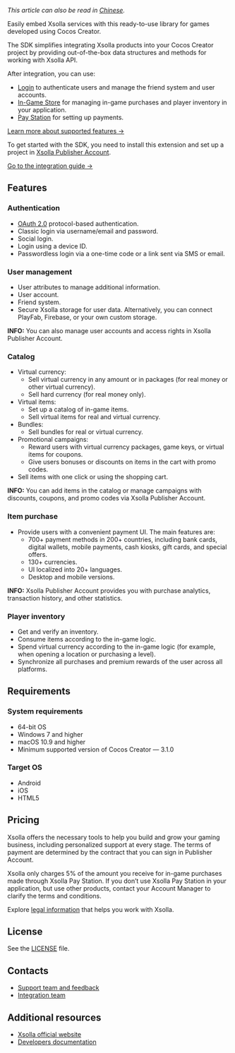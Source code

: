*This article can also be read in [Chinese](https://github.com/xsolla/commerce-cocos-sdk/blob/master/extensions/xsolla-commerce-sdk/README-zh.md).*

Easily embed Xsolla services with this ready-to-use library for games developed using Cocos Creator.

The SDK simplifies integrating Xsolla products into your Cocos Creator project by providing out-of-the-box data structures and methods for working with Xsolla API.

After integration, you can use:

* [Login](https://developers.xsolla.com/doc/login/) to authenticate users and manage the friend system and user accounts.
* [In-Game Store](https://developers.xsolla.com/doc/in-game-store/) for managing in-game purchases and player inventory in your application.
* [Pay Station](https://developers.xsolla.com/doc/pay-station/) for setting up payments.	

[Learn more about supported features →](#features)

To get started with the SDK, you need to install this extension and set up a project in [Xsolla Publisher Account](https://publisher.xsolla.com/signup?store_type=sdk&utm_source=sdk&utm_medium=cocos-store).

[Go to the integration guide →](https://developers.xsolla.com/sdk/cocos/)

## Features

### Authentication

* [OAuth 2.0](https://oauth.net/2/) protocol-based authentication.
* Classic login via username/email and password.
* Social login.
* Login using a device ID.
* Passwordless login via a one-time code or a link sent via SMS or email.


### User management

* User attributes to manage additional information.
* User account.
* Friend system.
* Secure Xsolla storage for user data. Alternatively, you can connect PlayFab, Firebase, or your own custom storage.

**INFO:** You can also manage user accounts and access rights in Xsolla Publisher Account.

### Catalog

* Virtual currency:
    * Sell virtual currency in any amount or in packages (for real money or other virtual currency).
    * Sell hard currency (for real money only).
* Virtual items:
    * Set up a catalog of in-game items.
    * Sell virtual items for real and virtual currency.
* Bundles:
    * Sell bundles for real or virtual currency.
* Promotional campaigns:
    * Reward users with virtual currency packages, game keys, or virtual items for coupons.
    * Give users bonuses or discounts on items in the cart with promo codes.
* Sell items with one click or using the shopping cart.

**INFO:** You can add items in the catalog or manage campaigns with discounts, coupons, and promo codes via Xsolla Publisher Account.


### Item purchase

* Provide users with a convenient payment UI. The main features are:
    * 700+ payment methods in 200+ countries, including bank cards, digital wallets, mobile payments, cash kiosks, gift cards, and special offers.
    * 130+ currencies.
    * UI localized into 20+ languages.
    * Desktop and mobile versions.

**INFO:** Xsolla Publisher Account provides you with purchase analytics, transaction history, and other statistics.


### Player inventory

* Get and verify an inventory.
* Consume items according to the in-game logic.
* Spend virtual currency according to the in-game logic (for example, when opening a location or purchasing a level).
* Synchronize all purchases and premium rewards of the user across all platforms.


## Requirements


### System requirements

* 64-bit OS
* Windows 7 and higher
* macOS 10.9 and higher
* Minimum supported version of Cocos Creator — 3.1.0


### Target OS

* Android
* iOS
* HTML5

## Pricing

Xsolla offers the necessary tools to help you build and grow your gaming business, including personalized support at every stage. The terms of payment are determined by the contract that you can sign in Publisher Account.

Xsolla only charges 5% of the amount you receive for in-game purchases made through Xsolla Pay Station. If you don’t use Xsolla Pay Station in your application, but use other products, contact your Account Manager to clarify the terms and conditions.

Explore [legal information](https://xsolla.com/legal-agreements) that helps you work with Xsolla.


## License
See the [LICENSE](https://github.com/xsolla/commerce-cocos-sdk/blob/master/extensions/xsolla-commerce-sdk/LICENSE.txt) file.


## Contacts

* [Support team and feedback](https://xsolla.com/partner-support)
* [Integration team](mailto:integration@xsolla.com)


## Additional resources

* [Xsolla official website](https://xsolla.com/)
* [Developers documentation](https://developers.xsolla.com/sdk/cocos//?utm_source=sdk&utm_medium=cocos-store)
